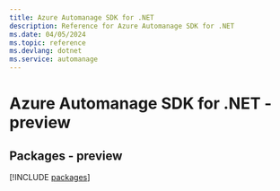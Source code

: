 ```yaml
---
title: Azure Automanage SDK for .NET
description: Reference for Azure Automanage SDK for .NET
ms.date: 04/05/2024
ms.topic: reference
ms.devlang: dotnet
ms.service: automanage
---
```

# Azure Automanage SDK for .NET - preview
## Packages - preview
[!INCLUDE [packages](automanage-index.md)]
